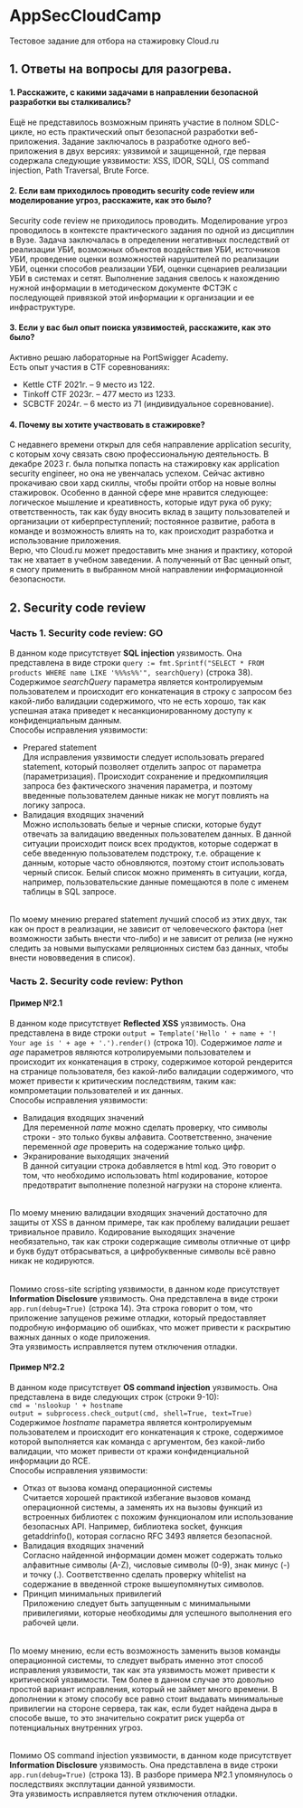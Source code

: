 # AppSecCloudCamp
Тестовое задание для отбора на стажировку Cloud.ru

## 1. Ответы на вопросы для разогрева.
#### 1. Расскажите, с какими задачами в направлении безопасной разработки вы сталкивались?
Ещё не представилось возможным принять участие в полном SDLC-цикле, но есть практический опыт безопасной разработки веб-приложения. Задание заключалось в разработке одного веб-приложения в двух версиях: уязвимой и защищенной, где первая содержала следующие уязвимости: XSS, IDOR, SQLI, OS command injection, Path Traversal, Brute Force.
#### 2. Если вам приходилось проводить security code review или моделирование угроз, расскажите, как это было?
Security code review не приходилось проводить. Моделирование угроз проводилось в контексте практического задания по одной из дисциплин в Вузе. Задача заключалась в определении негативных последствий от реализации УБИ, возможных объектов воздействия УБИ, источников УБИ, проведение оценки возможностей нарушителей по реализации УБИ, оценки способов реализации УБИ, оценки сценариев реализации УБИ в системах и сетят. Выполнение задания свелось к  нахождению нужной информации в методическом документе ФСТЭК с последующей привязкой этой информации к организации и ее инфраструктуре. 
#### 3. Если у вас был опыт поиска уязвимостей, расскажите, как это было?
Активно решаю лабораторные на PortSwigger Academy.  
Есть опыт участия в CTF соревнованиях:
- Kettle CTF 2021г. – 9 место из 122.
- Tinkoff CTF 2023г. – 477 место из 1233.
- SCBCTF 2024г. – 6 место из 71 (индивидуальное соревнование).
#### 4. Почему вы хотите участвовать в стажировке?
С недавнего времени открыл для себя направление application security, с которым хочу связать свою профессиональную деятельность. В декабре 2023 г. была попытка попасть на стажировку как application security engineer, но она не увенчалась успехом. Сейчас активно прокачиваю свои хард скиллы, чтобы пройти отбор на новые волны стажировок. Особенно в данной сфере мне нравится следующее: логическое мышление и креативность, которые идут рука об руку; ответственность, так как буду вносить вклад в защиту пользователей и организации от киберпреступлений; постоянное развитие, работа в команде и возможность влиять на то, как происходит разработка и использование приложения.  
Верю, что Cloud.ru может предоставить мне знания и практику, которой так не хватает в учебном заведении. А полученный от Вас ценный опыт, я смогу применить в выбранном мной направлении информационной безопасности.  
## 2. Security code review
### Часть 1. Security code review: GO
В данном коде присутствует **SQL injection** уязвимость. Она представлена в виде строки ```query := fmt.Sprintf("SELECT * FROM products WHERE name LIKE '%%%s%%'", searchQuery)``` (строка 38). Содержимое *searchQuery* параметра является контролируемым пользователем и происходит его конкатенация в строку с запросом без какой-либо валидации содержимого, что не есть хорошо, так как успешная атака приведет к несанкционированному доступу к конфиденциальным данным.  
Способы исправления уязвимости:
- Prepared statement  
Для исправления уязвимости следует использовать prepared statement, который позволяет отделить запрос от параметра (параметризация). Происходит сохранение и предкомпиляция запроса без фактического значения параметра, и поэтому введенные пользователем данные никак не могут повлиять на логику запроса.  
- Валидация входящих значений  
Можно использовать белые и черные списки, которые будут отвечать за валидацию введенных пользователем данных. В данной ситуации происходит поиск всех продуктов, которые содержат в себе введенную пользователем подстроку, т.е. обращение к данным, которые часто обновляются, поэтому стоит использовать черный список. Белый список можно применять в ситуации, когда, например, пользовательские данные помещаются в поле с именем таблицы в SQL запросе.  
######
По моему мнению prepared statement лучший способ из этих двух, так как он прост в реализации, не зависит от человеческого фактора (нет возможности забыть внести что-либо) и не зависит от релиза  (не нужно следить за новыми выпусками реляционных систем баз данных, чтобы внести нововведения в список).
### Часть 2. Security code review: Python
#### Пример №2.1
В данном коде присутствует **Reflected XSS** уязвимость. Она представлена в виде строки ```output = Template('Hello ' + name + '! Your age is ' + age + '.').render()``` (строка 10). Содержимое *name* и *age* параметров являются котролируемыми пользователем и происходит их конкатенация в строку, содержимое которой рендерится на странице пользователя, без какой-либо валидации содержимого, что может привести к критическим последствиям, таким как: компрометации пользователей и их данных.  
Способы исправления уязвимости:
- Валидация входящих значений  
Для переменной *name* можно сделать проверку, что символы строки - это только буквы алфавита. Соответственно, значение переменной *age* проверить на содержание только цифр.  
- Экранирование выходящих значений  
В данной ситуации строка добавляется в html код. Это говорит о том, что необходимо использовать html кодирование, которое предотвратит выполнение полезной нагрузки на стороне клиента.  
######
По моему мнению валидации входящих значений достаточно для защиты от XSS в данном примере, так как проблему валидации решает тривиальное правило. Кодирование выходящих значение необязательно, так как строки содержащие символы отличные от цифр и букв будут отбрасываться, а цифробуквенные символы всё равно никак не кодируются.
######
Помимо cross-site scripting уязвимости, в данном коде присутствует **Information Disclosure** уязвимость. Она представлена в виде строки ```app.run(debug=True)``` (строка 14). Эта строка говорит о том, что приложение запущенов режиме отладки, который предоставляет подробную информацию об ошибках, что может привести к раскрытию важных данных о коде приложения.  
Эта уязвимость исправляется путем отключения отладки.  
#### Пример №2.2
В данном коде присутствует **OS command injection** уязвимость. Она представлена в виде следующих строк (строки 9-10):  
```cmd = 'nslookup ' + hostname```  
```output = subprocess.check_output(cmd, shell=True, text=True)```  
Содержимое *hostname* параметра является контролируемым пользователем и происходит его конкатенация к строке, содержимое которой выполняется как команда с аргументом, без какой-либо валидации, что может привести от кражи конфиденциальной информации до RCE.  
Способы исправления уязвимости:
- Отказ от вызова команд операционной системы  
Считается хорошей практикой избегание вызовов команд операционной системы, а заменять их на вызовы функций из встроенных библиотек с похожим функционалом или использование безопасных API. Например, библиотека socket, функция getaddrinfo(), которая согласно RFC 3493 является безопасной.  
- Валидация входящих значений  
Согласно найденной информации домен может содержать только алфавитные символы (A-Z), числовые символы (0-9), знак минус (-) и  точку (.). Соответственно сделать проверку whitelist на содержание в введенной строке вышеупомянутых символов.  
- Принцип минимальных привилегий  
Приложению следует быть запущенным с минимальными привилегиями, которые необходимы для успешного выполнения его рабочей цели.
######
По моему мнению, если есть возможность заменить вызов команды операционной системы, то следует выбрать именно этот способ исправления уязвимости, так как эта уязвимость может привести к критической уязвимости. Тем более в данном случае это довольно простой вариант исправления, который не займет много времени. В дополнении к этому способу все равно стоит выдавать минимальные привилегии на стороне сервера, так как, если будет найдена дыра в способе выше, то это значительно сократит риск ущерба от потенциальных внутренних угроз.
######
Помимо OS command injection уязвимости, в данном коде присутствует **Information Disclosure** уязвимость. Она представлена в виде строки ```app.run(debug=True)``` (строка 13). В разборе примера №2.1 упомянулось о последствиях эксплутации данной уязвимости.  
Эта уязвимость исправляется путем отключения отладки.  
